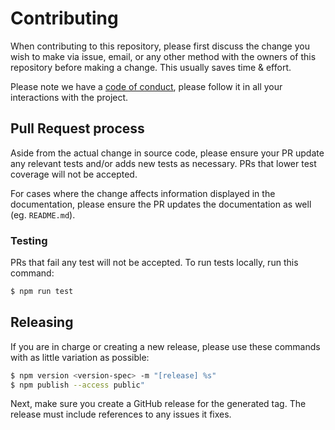 # Contributing

When contributing to this repository, please first discuss the change you wish to make via issue, email, or any other method with the owners of this repository before making a change. This usually saves time & effort.

Please note we have a [code of conduct](./CODE_OF_CONDUCT.md), please follow it in all your interactions with the project.

## Pull Request process

Aside from the actual change in source code, please ensure your PR update any relevant tests and/or adds new tests as necessary. PRs that lower test coverage will not be accepted.

For cases where the change affects information displayed in the documentation, please ensure the PR updates the documentation as well (eg. `README.md`).

### Testing

PRs that fail any test will not be accepted. To run tests locally, run this command:

```sh
$ npm run test
```

## Releasing

If you are in charge or creating a new release, please use these commands with as little variation as possible:

```sh
$ npm version <version-spec> -m "[release] %s"
$ npm publish --access public"
```

Next, make sure you create a GitHub release for the generated tag. The release must include references to any issues it fixes.
